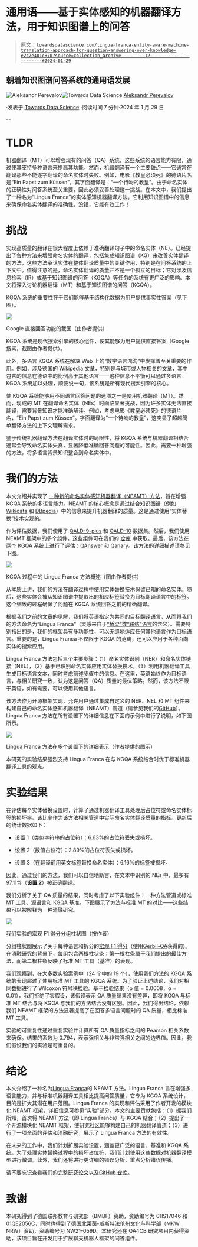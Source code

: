# 通用语——基于实体感知的机器翻译方法，用于知识图谱上的问答

> 原文：[`towardsdatascience.com/lingua-franca-entity-aware-machine-translation-approach-for-question-answering-over-knowledge-e2c7e481c870?source=collection_archive---------12-----------------------#2024-01-29`](https://towardsdatascience.com/lingua-franca-entity-aware-machine-translation-approach-for-question-answering-over-knowledge-e2c7e481c870?source=collection_archive---------12-----------------------#2024-01-29)

## 朝着知识图谱问答系统的通用语发展

[](https://perevalov.medium.com/?source=post_page---byline--e2c7e481c870--------------------------------)![Aleksandr Perevalov](https://perevalov.medium.com/?source=post_page---byline--e2c7e481c870--------------------------------)[](https://towardsdatascience.com/?source=post_page---byline--e2c7e481c870--------------------------------)![Towards Data Science](https://towardsdatascience.com/?source=post_page---byline--e2c7e481c870--------------------------------) [Aleksandr Perevalov](https://perevalov.medium.com/?source=post_page---byline--e2c7e481c870--------------------------------)

·发表于 [Towards Data Science](https://towardsdatascience.com/?source=post_page---byline--e2c7e481c870--------------------------------) ·阅读时间 7 分钟·2024 年 1 月 29 日

--

# TLDR

机器翻译（MT）可以增强现有的问答（QA）系统，这些系统的语言能力有限，通过使其支持多种语言来提高其功能。然而，机器翻译有一个主要缺点——它通常在翻译那些不能逐字翻译的命名实体时失败。例如，电影《教皇必须死》的德语片名是“Ein Papst zum Küssen”，其字面翻译是：“一个待吻的教皇”。由于命名实体的正确性对问答系统至关重要，因此必须妥善处理这一挑战。在本文中，我们提出了一种名为“Lingua Franca”的实体感知机器翻译方法。它利用知识图谱中的信息来确保命名实体翻译的准确性。没错，它能有效工作！

# 挑战

实现高质量的翻译在很大程度上依赖于准确翻译句子中的命名实体（NE）。已经提出了各种方法来增强命名实体的翻译，包括集成知识图谱（KG）来改善实体翻译的方法，这些方法承认实体在整体翻译质量中的关键作用，特别是在问答系统的上下文中。值得注意的是，命名实体翻译的质量并不是一个孤立的目标；它对涉及信息检索（IR）或基于知识图谱的问答（KGQA）等任务的系统有更广泛的影响。本文将深入讨论机器翻译（MT）和基于知识图谱的问答（KGQA）。

KGQA 系统的重要性在于它们能够基于结构化数据为用户提供事实性答案（见下图）。

![](img/caae9e2754d21389606f63bb4c355ea6.png)

Google 直接回答功能的截图（由作者提供）

KGQA 系统是现代搜索引擎的核心组件，使其能够为用户提供直接答案（Google 搜索，截图由作者提供）。

此外，多语言 KGQA 系统在解决 Web 上的“数字语言鸿沟”中发挥着至关重要的作用。例如，涉及德国的 Wikipedia 文章，特别是与城市或人物相关的文章，其中包含的信息在德语中的比例高于其他语言——这种信息不平衡可以通过多语言 KGQA 系统加以处理，顺便说一句，该系统是所有现代搜索引擎的核心。

使 KGQA 系统能够用不同语言回答问题的选项之一是使用机器翻译（MT）。然而，现成的 MT 在翻译命名实体（NEs）时面临显著挑战，因为许多实体无法直接翻译，需要背景知识才能准确解读。例如，考虑电影《教皇必须死》的德语片名，“Ein Papst zum Küssen”。字面翻译为“一个待吻的教皇”，这突显了超越简单翻译方法的上下文理解需求。

鉴于传统机器翻译方法在翻译实体时的局限性，将 KGQA 系统与机器翻译相结合通常会导致命名实体失真，显著降低准确回答问题的可能性。因此，需要一种增强的方法，将多语言背景知识整合到命名实体中。

# 我们的方法

本文介绍并实现了 [一种新的命名实体感知机器翻译（NEAMT）方法](https://dl.acm.org/doi/abs/10.1145/3587259.3627567)，旨在增强 KGQA 系统的多语言能力。NEAMT 的核心概念是通过结合知识图谱（例如 [Wikidata](https://www.wikidata.org/) 和 [DBpedia](https://www.dbpedia.org/)）中的信息来提升机器翻译的质量。这是通过使用“实体替换”技术实现的。

作为评估数据，我们使用了 [QALD-9-plus](https://github.com/KGQA/qald_9_plus) 和 [QALD-10](https://github.com/KGQA/QALD-10) 数据集。然后，我们使用 NEAMT 框架中的多个组件，这些组件可在我们的 [仓库](https://github.com/dice-group/LFQA) 中获取。最后，该方法在两个 KGQA 系统上进行了评估：[QAnswer](https://qanswer.ai/) 和 [Qanary](https://github.com/WDAqua/Qanary)。该方法的详细描述请参见下图。

![](img/d81a519a5003f291a80df6099cf155ee.png)

KGQA 过程中的 Lingua Franca 方法概述（图由作者提供）

从本质上讲，我们的方法在翻译过程中使用实体替换技术保留已知的命名实体。随后，这些实体会被从知识图谱中提取出的相应标签替换为目标翻译语言中的标签。这个细致的过程确保了问题在 KGQA 系统回答之前的精确翻译。

根据[我们之前的文章](https://medium.com/towards-data-science/can-machine-translation-be-a-reasonable-alternative-for-multilingual-question-answering-systems-242c4674a29b)的见解，我们将英语指定为共同的目标翻译语言，从而将我们的方法命名为“Lingua Franca”（灵感来自于[“桥梁”或“联结”语言](https://en.wikipedia.org/wiki/Lingua_franca)的含义）。需要特别指出的是，我们的框架具有多功能性，可以无缝地适应任何其他语言作为目标语言。重要的是，Lingua Franca 不仅限于 KGQA 的范畴，还可以应用于各种面向实体的搜索应用。

Lingua Franca 方法包括三个主要步骤：（1）命名实体识别（NER）和命名实体链接（NEL），（2）基于已识别命名实体应用实体替换技术，（3）利用机器翻译工具生成目标语言文本，同时考虑前述步骤中的信息。在这里，英语始终作为目标语言，与相关研究一致，认为这是问答（QA）质量的最优策略。然而，该方法不限于英语，如有需要，可以使用其他语言。

该方法作为开源框架实现，允许用户通过集成自定义的 NER、NEL 和 MT 组件来构建自己的命名实体感知机器翻译（NEAMT）管道（请参见我们的[GitHub](https://github.com/dice-group/LFQA)）。Lingua Franca 方法在所有设置下的详细信息在下面的示例中进行了说明，如下图所示。

![](img/c85f6e934a700faeaabeec33c9989fb5.png)

Lingua Franca 方法在多个设置下的详细表示（作者提供的图示）

本研究的实验结果强烈支持 Lingua Franca 在与 KGQA 系统结合时优于标准机器翻译工具的观点。

# 实验结果

在评估每个实体替换设置时，计算了通过机器翻译工具处理后占位符或命名实体标签的损坏率。该比率作为该方法相关管道中实际命名实体翻译质量的指标。更新后的统计数据如下：

+   设置 1（类似字符串的占位符）：6.63%的占位符丢失或损坏。

+   设置 2（数值占位符）：2.89%的占位符丢失或损坏。

+   设置 3（在翻译前用英文标签替换命名实体）：6.16%的标签被损坏。

因此，通过我们的方法，我们可以自信地断言，在文本中识别的 NEs 中，最多有 97.11%（**设置 2**）被正确翻译。

我们分析了关于 QA 质量的结果，同时考虑了以下实验组件：一种方法管道或标准 MT 工具、源语言和 KGQA 基准。下图展示了方法与标准 MT 的对比——这些结果可以被解释为一种消融研究。

![](img/abbd8a04dc5e07a2024561c24cf57c03.png)

我们实验的宏观 F1 得分分组柱状图（按作者）

分组柱状图展示了关于每种语言和拆分的[宏观 F1 得分](https://en.wikipedia.org/wiki/F-score#:~:text=geometric%20mean.%5B26%5D-,Extension%20to%20multi%2Dclass%20classification,-%5Bedit%5D)（使用[Gerbil-QA](https://gerbil-qa.aksw.org/gerbil/)获得的）。在消融研究的背景下，每组包含两根柱状条：第一根柱条属于我们提出的最佳方法，而第二根柱条反映了标准 MT 工具（基准）的表现。

我们观察到，在大多数实验案例中（24 个中的 19 个），使用我们方法的 KGQA 系统的表现超过了使用标准 MT 工具的 KGQA 系统。为了验证上述结论，我们对相同数据进行了 Wilcoxon 符号秩检验。基于检验结果（p 值 = 0.0008，α = 0.01），我们拒绝了零假设，该假设表示 QA 质量结果没有差异，即将 KGQA 与标准 MT 结合与将 KGQA 与我们的方法结合没有区别。因此，我们得出结论，依赖我们 NEAMT 框架的方法显著提高了在回答多语言问题时的 QA 质量，相比标准 MT 工具。

实验的可重复性通过重复实验并计算所有 QA 质量指标之间的 Pearson 相关系数来确保。结果的系数为 0.794，表示强相关与非常强相关之间的边界值。因此，我们假设我们的实验是可重复的。

# 结论

本文介绍了一种名为[Lingua Franca](https://dl.acm.org/doi/abs/10.1145/3587259.3627567)的 NEAMT 方法。Lingua Franca 旨在增强多语言能力，并与标准机器翻译工具相比提高问答质量，它专为 KGQA 系统设计，目的是扩大其潜在用户范围。Lingua Franca 的实现和评估采用了作者开发的模块化 NEAMT 框架，详细信息可参见“实验”部分。本文的主要贡献包括：（1）据我们所知，首次将 NEAMT 方法（即 Lingua Franca）与 KGQA 结合；（2）提出了一个开源模块化 NEAMT 框架，使研究社区能够构建自己的机器翻译管道；（3）进行了一项全面的评估和消融研究，展示了 Lingua Franca 方法的有效性。

在未来的工作中，我们计划扩展实验设置，涵盖更广泛的语言、基准和 KGQA 系统。为了处理实体替换过程中的损坏占位符，我们计划使用这些数据对机器翻译模型进行微调。此外，我们还将进行更详细的错误分析，重点分析错误传播。

请不要忘记查看我们的[完整研究论文](https://dl.acm.org/doi/abs/10.1145/3587259.3627567)以及[GitHub 仓库](https://github.com/dice-group/LFQA)。

# 致谢

本研究得到了德国联邦教育与研究部（BMBF）资助，资助编号为 01IS17046 和 01QE2056C，同时也得到了德国北莱茵-威斯特法伦州文化与科学部（MKW NRW）资助，资助编号为 NW21–059D。本研究还在 QA4CB 研究项目内获得资助，该项目旨在开发用于扩展聊天机器人框架的问答组件。
